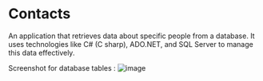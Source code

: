 # Contacts
An application that retrieves data about specific people from a database.
It uses technologies like C# (C sharp), ADO.NET, and SQL Server to manage this data effectively.

Screenshot for database tables :
![image](https://github.com/user-attachments/assets/3fd6f96c-f264-43f3-9aef-a81750e66f26)
